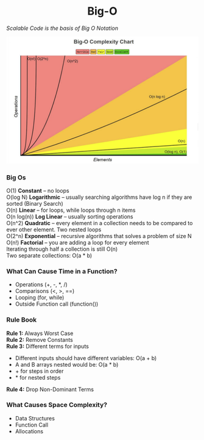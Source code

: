 <h1 align="center"> Big-O </h1>

<i>Scalable Code is the basis of Big O Notation</i>

![Screenshot](complexityChart.png)

<h3>Big Os</h3>

O(1) <b>Constant</b> – no loops <br>
O(log N) <b>Logarithmic</b> – usually searching algorithms have log n if they are sorted (Binary Search) <br>
O(n) <b>Linear</b> – for loops, while loops through n items <br>
O(n log(n)) <b>Log Linear</b> – usually sorting operations <br>
O(n^2) <b>Quadratic</b> – every element in a collection needs to be compared to ever other element. Two
nested loops <br>
O(2^n) <b>Exponential</b> – recursive algorithms that solves a problem of size N <br>
O(n!) <b>Factorial</b> – you are adding a loop for every element <br>
Iterating through half a collection is still O(n) <br>
Two separate collections: O(a * b) <br>

<h3>What Can Cause Time in a Function?</h3>
<ul>
  <li>Operations (+, -, *, /)</li>
  <li>Comparisons (<, >, ==)</li>
  <li>Looping (for, while)</li>
  <li>Outside Function call (function()) </li>
</ul>

<h3>Rule Book</h3>
<b>Rule 1:</b> Always Worst Case <br>
<b>Rule 2:</b> Remove Constants <br>
<b>Rule 3:</b> Different terms for inputs<br>
<ul>
  <li>Different inputs should have different variables: O(a + b)</li>
  <li>A and B arrays nested would be: O(a * b)</li>
  <li>+ for steps in order</li>
  <li>* for nested steps</li>
</ul>
<b>Rule 4:</b> Drop Non-Dominant Terms <br>
<h3>What Causes Space Complexity?</h3>

<ul>
  <li>Data Structures</li>
  <li>Function Call</li>
  <li>Allocations</li>
</ul>
